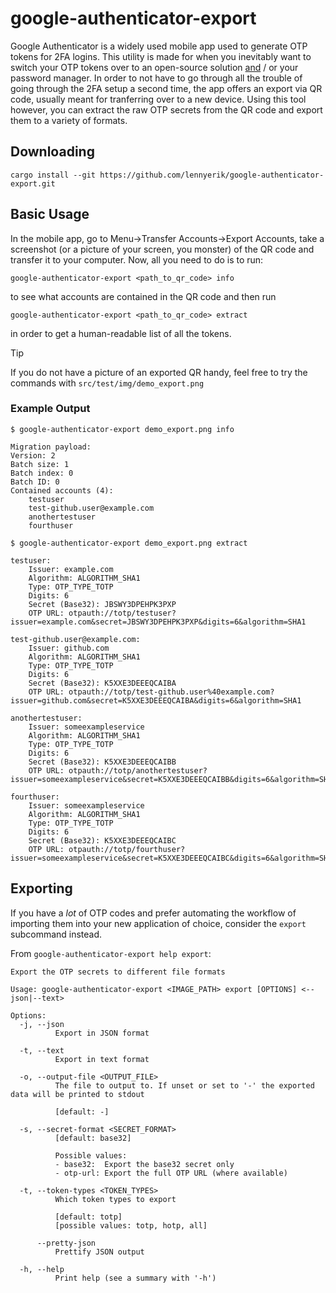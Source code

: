 # google-authenticator-export

Google Authenticator is a widely used mobile app used to generate OTP tokens for 2FA logins.
This utility is made for when you inevitably want to switch your OTP tokens over to an open-source solution [and](https://github.com/bitwarden/) / or your password manager.
In order to not have to go through all the trouble of going through the 2FA setup a second time, the app offers an export via QR code, usually meant for tranferring over to a new device.
Using this tool however, you can extract the raw OTP secrets from the QR code and export them to a variety of formats.

## Downloading

    cargo install --git https://github.com/lennyerik/google-authenticator-export.git

## Basic Usage

In the mobile app, go to Menu->Transfer Accounts->Export Accounts, take a screenshot (or a picture of your screen, you monster) of the QR code and transfer it to your computer.
Now, all you need to do is to run:

    google-authenticator-export <path_to_qr_code> info

to see what accounts are contained in the QR code and then run

    google-authenticator-export <path_to_qr_code> extract

in order to get a human-readable list of all the tokens.

> [!TIP]
> If you do not have a picture of an exported QR handy, feel free to try the commands with `src/test/img/demo_export.png`

### Example Output
```
$ google-authenticator-export demo_export.png info

Migration payload:
Version: 2
Batch size: 1
Batch index: 0
Batch ID: 0
Contained accounts (4):
    testuser
    test-github.user@example.com
    anothertestuser
    fourthuser
```

```
$ google-authenticator-export demo_export.png extract

testuser:
    Issuer: example.com
    Algorithm: ALGORITHM_SHA1
    Type: OTP_TYPE_TOTP
    Digits: 6
    Secret (Base32): JBSWY3DPEHPK3PXP
    OTP URL: otpauth://totp/testuser?issuer=example.com&secret=JBSWY3DPEHPK3PXP&digits=6&algorithm=SHA1

test-github.user@example.com:
    Issuer: github.com
    Algorithm: ALGORITHM_SHA1
    Type: OTP_TYPE_TOTP
    Digits: 6
    Secret (Base32): K5XXE3DEEEQCAIBA
    OTP URL: otpauth://totp/test-github.user%40example.com?issuer=github.com&secret=K5XXE3DEEEQCAIBA&digits=6&algorithm=SHA1

anothertestuser:
    Issuer: someexampleservice
    Algorithm: ALGORITHM_SHA1
    Type: OTP_TYPE_TOTP
    Digits: 6
    Secret (Base32): K5XXE3DEEEQCAIBB
    OTP URL: otpauth://totp/anothertestuser?issuer=someexampleservice&secret=K5XXE3DEEEQCAIBB&digits=6&algorithm=SHA1

fourthuser:
    Issuer: someexampleservice
    Algorithm: ALGORITHM_SHA1
    Type: OTP_TYPE_TOTP
    Digits: 6
    Secret (Base32): K5XXE3DEEEQCAIBC
    OTP URL: otpauth://totp/fourthuser?issuer=someexampleservice&secret=K5XXE3DEEEQCAIBC&digits=6&algorithm=SHA1
```

## Exporting

If you have a *lot* of OTP codes and prefer automating the workflow of importing them into your new application of choice, consider the `export` subcommand instead.

From `google-authenticator-export help export`:

```
Export the OTP secrets to different file formats

Usage: google-authenticator-export <IMAGE_PATH> export [OPTIONS] <--json|--text>

Options:
  -j, --json
          Export in JSON format

  -t, --text
          Export in text format

  -o, --output-file <OUTPUT_FILE>
          The file to output to. If unset or set to '-' the exported data will be printed to stdout
          
          [default: -]

  -s, --secret-format <SECRET_FORMAT>
          [default: base32]

          Possible values:
          - base32:  Export the base32 secret only
          - otp-url: Export the full OTP URL (where available)

  -t, --token-types <TOKEN_TYPES>
          Which token types to export
          
          [default: totp]
          [possible values: totp, hotp, all]

      --pretty-json
          Prettify JSON output

  -h, --help
          Print help (see a summary with '-h')
```
